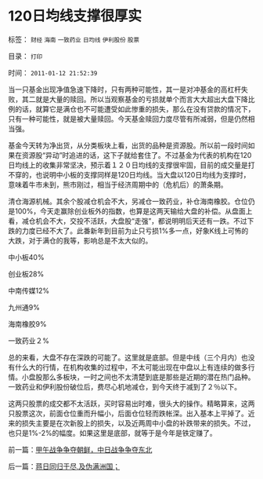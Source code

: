 # 120日均线支撑很厚实

标签： `财经` `海南` `一致药业` `日均线` `伊利股份` `股票` 

目录： `打印`

时间： `2011-01-12 21:52:39`

当一只基金出现净值急速下降时，只有两种可能性，其一是对冲基金的高杠杆失败，其二就是大量的赎回。所以当观察基金的亏损就单个而言大大超出大盘下降比例的话，就算它是满仓也不可能遭受如此惨重的损失，那么在没有贷款的情况下，只有一种可能性，就是被大量赎回。今天基金赎回力度尽管有所减弱，但是仍然相当强。

基金今天转为净出货，从分类板块上看，出货的品种是资源股。所以前一段时间如果在资源股“异动”时追进的话，这下子就给套住了。不过基金为代表的机构在120日均线上的收集非常坚决，预示着１２０日均线的支撑很牢固，目前的成交量是打不穿的，也说明中小板的支撑同样是120日均线。当大盘以120日均线为支撑时，意味着牛市未到，熊市刚过，相当于经济周期中的（危机后）的萧条期。

清仓海源机械。其余个股减仓机会不大，另减仓一致药业，补仓海南橡胶。仓位仍是100%，今天走赢除创业板外的指数，也算是这两天输给大盘的补偿。从盘面上看，减仓机会不大，交投不活跃，大盘股“走强”，都说明明后天还有一跌。不过下跌的力度已经不大了。此番新年到目前为止只亏损1%多一点，好象K线上可怖的大跌，对于满仓的我等，影响总是不太大似的。

中小板40%

创业板28%

中南传媒12%

九州通9%

海南橡胶9%

一致药业２%

总的来看，大盘不存在深跌的可能了。这里就是底部。但是中线（三个月内）也没有什么大的行情，在机构收集的过程中，不太可能出现在中盘以上有连续的做多行情。小盘股那么多板块，一时之间也不太清楚到底是那些是近期的潜在热门品种。一致药业和伊利股份破位后，费尽心机地减仓，到今天终于减到了２％以下。

这两只股票的成交都不太活跃，买时容易出时难，很头大的操作。精略算来，这两只股票这次，前面仓位重而升幅小，后面仓位轻而跌帐深。出入基本上平掉了。近来的损失主要是在次新股上的损失，以及近两周中小盘的补跌带来的损失。不过，也只是1%-2%的幅度。如果这里是底部，就等于是今年是铁定赚了。



前一篇：[甲午战争争夺朝鲜，中日战争争夺东北](../../../2011/1/11/甲午战争争夺朝鲜，中日战争争夺东北.md)

后一篇：[蒋日同归于尽,及伪满洲国；](../../../2011/1/12/蒋日同归于尽,及伪满洲国；.md)
